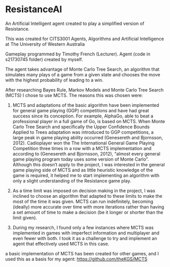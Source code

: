 # ResistanceAI
An Artificial Intelligent agent created to play a simplified version of Resistance.

This was created for CITS3001 Agents, Algorithms and Artificial Intelligence at The University of Western Australia

Gameplay programmed by Timothy French (Lecturer). Agent (code in s21730745 folder) created by myself.

The agent takes advantage of Monte Carlo Tree Search, an algorithm that simulates many plays of a game from a given state and chooses the move with the highest probability of leading to a win.


After researching Bayes Rule, Markov Models and Monte Carlo Tree Search (MCTS) I chose to use MCTS. The reasons this was chosen were:

1.	MCTS and adaptations of the basic algorithm have been implemented for general game playing (GGP) competitions and have had great success since its conception. For example, AlphaGo, able to beat a professional player in a full game of Go, is based on MCTS. When Monte Carlo Tree Search and specifically the Upper Confidence Bounds Applied to Trees adaptation was introduced to GGP competitions, a large peak in game playing ability occurred (Genesereth and Bjornsson, 2012). Cadioplayer won the The International General Game Playing Competition three times in a row with a MCTS implementation and according to (Genesereth and Bjornsson, 2012), “almost every general game playing program today uses some version of Monte Carlo”.  Although this doesn’t apply to the project, I was interested in the general game playing side of MCTS and as little heuristic knowledge of the game is required, it helped me to start implementing an algorithm with only a slight understanding of the Resistance game play.

2.	As a time limit was imposed on decision making in the project, I was inclined to choose an algorithm that adapted to these limits to make the most of the time it was given. MCTS can run indefinitely, becoming (ideally) more accurate over time with more iterations rather than having a set amount of time to make a decision (be it longer or shorter than the limit given).

3.	During my research, I found only a few instances where MCTS was implemented in games with imperfect information and multiplayer and even fewer with both. I took it as a challenge to try and implement an agent that effectively used MCTS in this case.

a basic implementation of MCTS has been created for other games, and I used this as a basis for my agent: https://github.com/theKGS/MCTS


